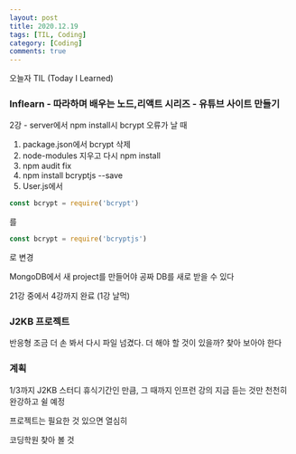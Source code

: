 ```yaml
---
layout: post
title: 2020.12.19
tags: [TIL, Coding]
category: [Coding]
comments: true
---
```


오늘자 TIL (Today I Learned)
### Inflearn - 따라하며 배우는 노드,리액트 시리즈 - 유튜브 사이트 만들기

2강 - server에서 npm install시 bcrypt 오류가 날 때

1. package.json에서 bcrypt 삭제
2. node-modules 지우고 다시 npm install
3. npm audit fix
4. npm install bcryptjs --save
5. User.js에서 

```javascript
const bcrypt = require('bcrypt')
```

를

```javascript
const bcrypt = require('bcryptjs')
```

로 변경

MongoDB에서 새 project를 만들어야 공짜 DB를 새로 받을 수 있다

21강 중에서 4강까지 완료 (1강 날먹)

### J2KB 프로젝트

반응형 조금 더 손 봐서 다시 파일 넘겼다.
더 해야 할 것이 있을까? 찾아 보아야 한다

### 계획

1/3까지 J2KB 스터디 휴식기간인 만큼,
그 때까지 인프런 강의 지금 듣는 것만 천천히 완강하고 쉴 예정

프로젝트는 필요한 것 있으면 열심히

코딩학원 찾아 볼 것
